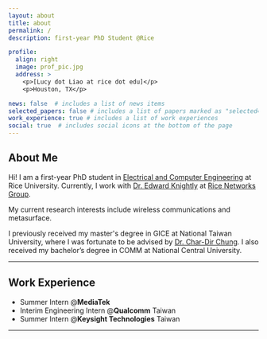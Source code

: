 ```yaml
---
layout: about
title: about
permalink: /
description: first-year PhD Student @Rice

profile:
  align: right
  image: prof_pic.jpg
  address: >
    <p>[Lucy dot Liao at rice dot edu]</p>
    <p>Houston, TX</p>

news: false  # includes a list of news items
selected_papers: false # includes a list of papers marked as "selected={true}"
work_experience: true # includes a list of work experiences
social: true  # includes social icons at the bottom of the page
---
```

## About Me
Hi! I am a first-year PhD student in [Electrical and Computer Engineering](https://eceweb.rice.edu) at Rice University. Currently, I work with [Dr. Edward Knightly](https://knightly.rice.edu) at [Rice Networks Group](https://networks.rice.edu).

My current research interests include wireless communications and metasurface.

I previously received my master's degree in GICE
at National Taiwan University, where I was fortunate to be advised by 
[Dr. Char-Dir Chung](https://www.ee.ntu.edu.tw/profile1.php?teacher_id=901162).
I also received my bachelor’s degree in COMM at 
National Central University.

---

## Work Experience
- Summer Intern @**MediaTek**
- Interim Engineering Intern @**Qualcomm** Taiwan
- Summer Intern @**Keysight Technologies** Taiwan 

---

